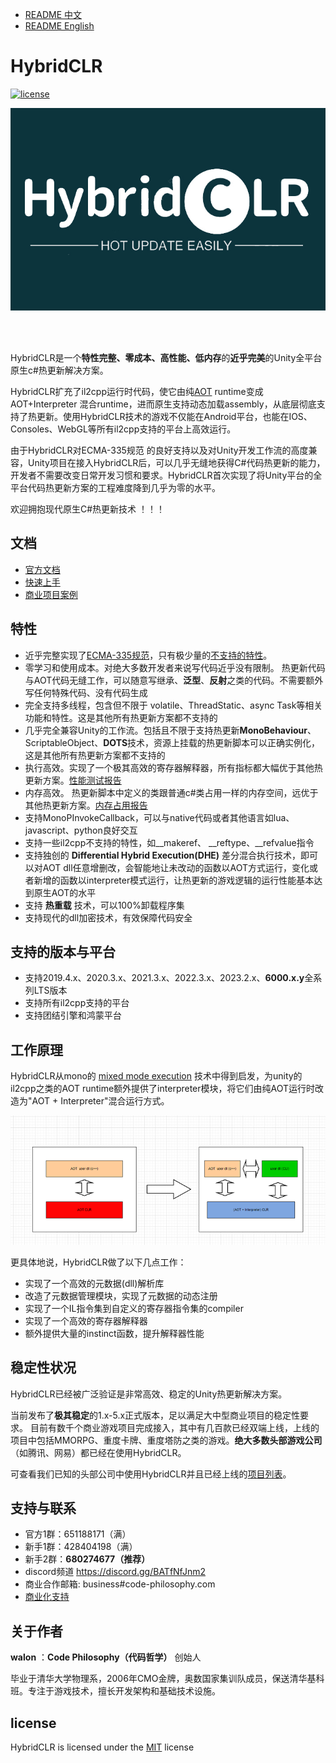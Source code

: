 - [README 中文](./README.md)
- [README English](./README_EN.md)

# HybridCLR

[![license](http://img.shields.io/badge/license-MIT-blue.svg)](https://github.com/focus-creative-games/hybridclr/blob/main/LICENSE)

![logo](./docs/images/logo.jpg)

<br/>
<br/>

HybridCLR是一个**特性完整、零成本、高性能、低内存**的**近乎完美**的Unity全平台原生c#热更新解决方案。

HybridCLR扩充了il2cpp运行时代码，使它由纯[AOT](https://en.wikipedia.org/wiki/Ahead-of-time_compilation) runtime变成AOT+Interpreter 混合runtime，进而原生支持动态加载assembly，从底层彻底支持了热更新。使用HybridCLR技术的游戏不仅能在Android平台，也能在IOS、Consoles、WebGL等所有il2cpp支持的平台上高效运行。

由于HybridCLR对ECMA-335规范 的良好支持以及对Unity开发工作流的高度兼容，Unity项目在接入HybridCLR后，可以几乎无缝地获得C#代码热更新的能力，开发者不需要改变日常开发习惯和要求。HybridCLR首次实现了将Unity平台的全平台代码热更新方案的工程难度降到几乎为零的水平。

欢迎拥抱现代原生C#热更新技术 ！！！

## 文档

- [官方文档](https://hybridclr.doc.code-philosophy.com/docs/intro)
- [快速上手](https://hybridclr.doc.code-philosophy.com/docs/beginner/quickstart)
- [商业项目案例](https://hybridclr.doc.code-philosophy.com/docs/other/businesscase)


## 特性

- 近乎完整实现了[ECMA-335规范](https://www.ecma-international.org/publications-and-standards/standards/ecma-335/)，只有极少量的[不支持的特性](https://hybridclr.doc.code-philosophy.com/docs/basic/notsupportedfeatures)。
- 零学习和使用成本。对绝大多数开发者来说写代码近乎没有限制。 热更新代码与AOT代码无缝工作，可以随意写继承、**泛型**、**反射**之类的代码。不需要额外写任何特殊代码、没有代码生成
- 完全支持多线程，包含但不限于 volatile、ThreadStatic、async Task等相关功能和特性。这是其他所有热更新方案都不支持的
- 几乎完全兼容Unity的工作流。包括且不限于支持热更新**MonoBehaviour**、ScriptableObject、**DOTS**技术，资源上挂载的热更新脚本可以正确实例化，这是其他所有热更新方案都不支持的
- 执行高效。实现了一个极其高效的寄存器解释器，所有指标都大幅优于其他热更新方案。[性能测试报告](https://hybridclr.doc.code-philosophy.com/docs/basic/performance)
- 内存高效。 热更新脚本中定义的类跟普通c#类占用一样的内存空间，远优于其他热更新方案。[内存占用报告](https://hybridclr.doc.code-philosophy.com/docs/basic/memory)
- 支持MonoPInvokeCallback，可以与native代码或者其他语言如lua、javascript、python良好交互
- 支持一些il2cpp不支持的特性，如__makeref、 __reftype、__refvalue指令
- 支持独创的 **Differential Hybrid Execution(DHE)** 差分混合执行技术，即可以对AOT dll任意增删改，会智能地让未改动的函数以AOT方式运行，变化或者新增的函数以interpreter模式运行，让热更新的游戏逻辑的运行性能基本达到原生AOT的水平
- 支持 **热重载** 技术，可以100%卸载程序集
- 支持现代的dll加密技术，有效保障代码安全

## 支持的版本与平台

- 支持2019.4.x、2020.3.x、2021.3.x、2022.3.x、2023.2.x、**6000.x.y**全系列LTS版本
- 支持所有il2cpp支持的平台
- 支持团结引擎和鸿蒙平台

## 工作原理

HybridCLR从mono的 [mixed mode execution](https://www.mono-project.com/news/2017/11/13/mono-interpreter/) 技术中得到启发，为unity的il2cpp之类的AOT runtime额外提供了interpreter模块，将它们由纯AOT运行时改造为"AOT + Interpreter"混合运行方式。

![icon](docs/images/architecture.png)

更具体地说，HybridCLR做了以下几点工作：

- 实现了一个高效的元数据(dll)解析库
- 改造了元数据管理模块，实现了元数据的动态注册
- 实现了一个IL指令集到自定义的寄存器指令集的compiler
- 实现了一个高效的寄存器解释器
- 额外提供大量的instinct函数，提升解释器性能

## 稳定性状况

HybridCLR已经被广泛验证是非常高效、稳定的Unity热更新解决方案。

当前发布了**极其稳定**的1.x-5.x正式版本，足以满足大中型商业项目的稳定性要求。
目前有数千个商业游戏项目完成接入，其中有几百款已经双端上线，上线的项目中包括MMORPG、重度卡牌、重度塔防之类的游戏。**绝大多数头部游戏公司**（如腾讯、网易）都已经在使用HybridCLR。

可查看我们已知的头部公司中使用HybridCLR并且已经上线的[项目列表](https://hybridclr.doc.code-philosophy.com/docs/other/businesscase)。

## 支持与联系

- 官方1群：651188171（满）
- 新手1群：428404198（满）
- 新手2群：**680274677（推荐）**
- discord频道 https://discord.gg/BATfNfJnm2
- 商业合作邮箱: business#code-philosophy.com
- [商业化支持](https://hybridclr.doc.code-philosophy.com/docs/business/intro)

## 关于作者

**walon** ：**Code Philosophy（代码哲学）** 创始人

毕业于清华大学物理系，2006年CMO金牌，奥数国家集训队成员，保送清华基科班。专注于游戏技术，擅长开发架构和基础技术设施。

## license

HybridCLR is licensed under the [MIT](https://github.com/focus-creative-games/hybridclr/blob/main/LICENSE) license
